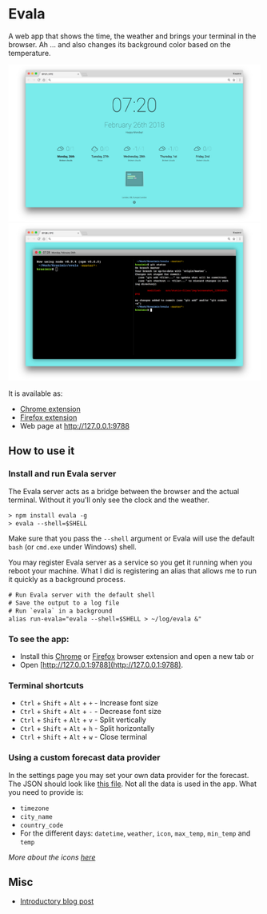 # Evala

A web app that shows the time, the weather and brings your terminal in the browser. Ah ... and also changes its background color based on the temperature.

![Evala](./src/static-files/img/screenshot_1280x800.png)
![Evala](./src/static-files/img/screenshot_1280x800_2.png)

It is available as:

* [Chrome extension](https://chrome.google.com/webstore/detail/evala/bmaojegjknddmkhfbkhfijcblmamgino)
* [Firefox extension](https://addons.mozilla.org/en-US/firefox/addon/evala/)
* Web page at http://127.0.0.1:9788

## How to use it

### Install and run Evala server

The Evala server acts as a bridge between the browser and the actual terminal. Without it you'll only see the clock and the weather.

```
> npm install evala -g
> evala --shell=$SHELL
```

Make sure that you pass the `--shell` argument or Evala will use the default `bash` (or `cmd.exe` under Windows) shell.

You may register Evala server as a service so you get it running when you reboot your machine. What I did is registering an alias that allows me to run it quickly as a background process.

```
# Run Evala server with the default shell
# Save the output to a log file
# Run `evala` in a background
alias run-evala="evala --shell=$SHELL > ~/log/evala &"
```

### To see the app:

* Install this [Chrome](https://chrome.google.com/webstore/detail/evala/bmaojegjknddmkhfbkhfijcblmamgino) or [Firefox](https://addons.mozilla.org/en-US/firefox/addon/evala/) browser extension and open a new tab or 
* Open [http://127.0.0.1:9788](http://127.0.0.1:9788).

### Terminal shortcuts

* `Ctrl` + `Shift` + `Alt` + `+` - Increase font size
* `Ctrl` + `Shift` + `Alt` + `-` - Decrease font size
* `Ctrl` + `Shift` + `Alt` + `v` - Split vertically
* `Ctrl` + `Shift` + `Alt` + `h` - Split horizontally
* `Ctrl` + `Shift` + `Alt` + `w` - Close terminal

### Using a custom forecast data provider

In the settings page you may set your own data provider for the forecast. The JSON should look like [this file](https://github.com/krasimir/evala/blob/master/build/mocks/weather.json). Not all the data is used in the app. What you need to provide is:

* `timezone`
* `city_name`
* `country_code`
* For the different days: `datetime`, `weather`, `icon`, `max_temp`, `min_temp` and `temp`

*More about the icons [here](https://github.com/krasimir/evala/blob/master/src/app/constants.js#L40)*

## Misc

* [Introductory blog post](http://krasimirtsonev.com/blog/article/meet-evala-your-terminal-in-the-browser-extension)